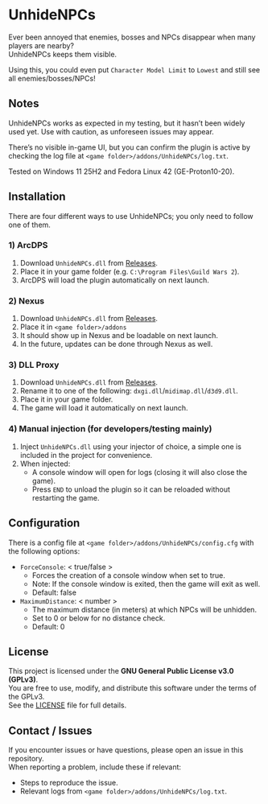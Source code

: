 # UnhideNPCs

Ever been annoyed that enemies, bosses and NPCs disappear when many players are nearby?  
UnhideNPCs keeps them visible.

Using this, you could even put `Character Model Limit` to `Lowest` and still see all enemies/bosses/NPCs!

## Notes
UnhideNPCs works as expected in my testing, but it hasn’t been widely used yet. Use with caution, as unforeseen issues may appear.

There’s no visible in-game UI, but you can confirm the plugin is active by checking the log file at `<game folder>/addons/UnhideNPCs/log.txt`.

Tested on Windows 11 25H2 and Fedora Linux 42 (GE-Proton10-20).

## Installation
There are four different ways to use UnhideNPCs; you only need to follow one of them.
### 1) ArcDPS
1. Download `UnhideNPCs.dll` from [Releases](https://github.com/server-imp/UnhideNPCs/releases).
2. Place it in your game folder (e.g. `C:\Program Files\Guild Wars 2`).
3. ArcDPS will load the plugin automatically on next launch.

### 2) Nexus
1. Download `UnhideNPCs.dll` from [Releases](https://github.com/server-imp/UnhideNPCs/releases).
2. Place it in `<game folder>/addons`
3. It should show up in Nexus and be loadable on next launch.
4. In the future, updates can be done through Nexus as well.

### 3) DLL Proxy
1. Download `UnhideNPCs.dll` from [Releases](https://github.com/server-imp/UnhideNPCs/releases).
2. Rename it to one of the following: `dxgi.dll`/`midimap.dll`/`d3d9.dll`.
3. Place it in your game folder.
4. The game will load it automatically on next launch.

### 4) Manual injection (for developers/testing mainly)
1. Inject `UnhideNPCs.dll` using your injector of choice, a simple one is included in the project for convenience.
2. When injected:
   - A console window will open for logs (closing it will also close the game).
   - Press `END` to unload the plugin so it can be reloaded without restarting the game.

## Configuration
There is a config file at `<game folder>/addons/UnhideNPCs/config.cfg` with the following options:
- `ForceConsole`: < true/false >
  - Forces the creation of a console window when set to true.
  - Note: If the console window is exited, then the game will exit as well.
  - Default: false
- `MaximumDistance`: < number >
  - The maximum distance (in meters) at which NPCs will be unhidden.
  - Set to 0 or below for no distance check.
  - Default: 0

## License

This project is licensed under the **GNU General Public License v3.0 (GPLv3)**.  
You are free to use, modify, and distribute this software under the terms of the GPLv3.  
See the [LICENSE](LICENSE) file for full details.

## Contact / Issues

If you encounter issues or have questions, please open an issue in this repository.  
When reporting a problem, include these if relevant:

- Steps to reproduce the issue.
- Relevant logs from `<game folder>/addons/UnhideNPCs/log.txt`.
